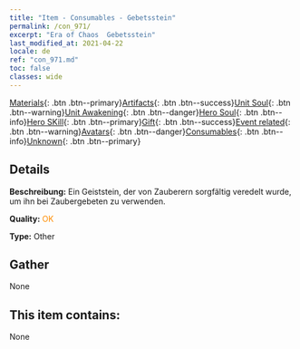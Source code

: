 ```yaml
---
title: "Item - Consumables - Gebetsstein"
permalink: /con_971/
excerpt: "Era of Chaos  Gebetsstein"
last_modified_at: 2021-04-22
locale: de
ref: "con_971.md"
toc: false
classes: wide
---
```

 [Materials](/ItemsDE/){: .btn .btn--primary}[Artifacts](/ItemsDE/Artifacts/){: .btn .btn--success}[Unit Soul](/ItemsDE/UnitSoul/){: .btn .btn--warning}[Unit Awakening](/ItemsDE/UnitAwakening/){: .btn .btn--danger}[Hero Soul](/ItemsDE/HeroSoul/){: .btn .btn--info}[Hero SKill](/ItemsDE/HeroSkill/){: .btn .btn--primary}[Gift](/ItemsDE/Gift/){: .btn .btn--success}[Event related](/ItemsDE/Events/){: .btn .btn--warning}[Avatars](/ItemsDE/Avatars/){: .btn .btn--danger}[Consumables](/ItemsDE/Consumables/){: .btn .btn--info}[Unknown](/ItemsDE/Unknown/){: .btn .btn--primary}

## Details
 **Beschreibung:** Ein Geiststein, der von Zauberern sorgfältig veredelt wurde, um ihn bei Zaubergebeten zu verwenden.

 **Quality:** <span style="color: #FF8C00">OK</span>

 **Type:** Other

## Gather

  None

## This item contains:

  None

